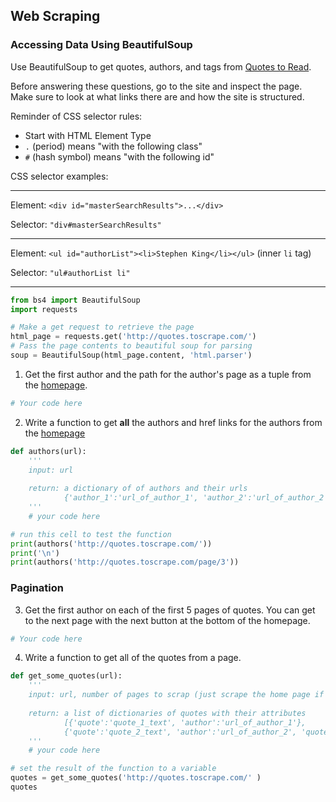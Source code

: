 ## Web Scraping

### Accessing Data Using BeautifulSoup

Use BeautifulSoup to get quotes, authors, and tags from [Quotes to Read](http://quotes.toscrape.com/).

Before answering these questions, go to the site and inspect the page. Make sure to look at what links there are and how the site is structured.

Reminder of CSS selector rules:

 - Start with HTML Element Type
 - `.` (period) means "with the following class"
 - `#` (hash symbol) means "with the following id"

CSS selector examples:

---

Element: `<div id="masterSearchResults">...</div>`

Selector: `"div#masterSearchResults"`

---

Element: `<ul id="authorList"><li>Stephen King</li></ul>` (inner `li` tag)

Selector: `"ul#authorList li"`

---


```python
from bs4 import BeautifulSoup
import requests
```


```python
# Make a get request to retrieve the page
html_page = requests.get('http://quotes.toscrape.com/') 
# Pass the page contents to beautiful soup for parsing
soup = BeautifulSoup(html_page.content, 'html.parser')
```

1. Get the first author and the path for the author's page as a tuple from the [homepage](http://quotes.toscrape.com/).


```python
# Your code here
```

2. Write a function to get **all** the authors and href links for the authors from the [homepage](http://quotes.toscrape.com/)



```python
def authors(url):
    '''
    input: url
    
    return: a dictionary of of authors and their urls
            {'author_1':'url_of_author_1', 'author_2':'url_of_author_2' ...}
    '''
    # your code here
```


```python
# run this cell to test the function
print(authors('http://quotes.toscrape.com/'))
print('\n')
print(authors('http://quotes.toscrape.com/page/3'))
```

### Pagination

3. Get the first author on each of the first 5 pages of quotes. You can get to the next page with the next button at the bottom of the homepage.



```python
# Your code here
```

4. Write a function to get all of the quotes from a page.


```python
def get_some_quotes(url):
    '''
    input: url, number of pages to scrap (just scrape the home page if no argument is passed in)
    
    return: a list of dictionaries of quotes with their attributes
            [{'quote':'quote_1_text', 'author':'url_of_author_1'}, 
            {'quote':'quote_2_text', 'author':'url_of_author_2', 'quote_tags':[list_of_quote_2_tags]}, ...]
    '''
    # your code here
```


```python
# set the result of the function to a variable
quotes = get_some_quotes('http://quotes.toscrape.com/' )
quotes
```


```python

```
